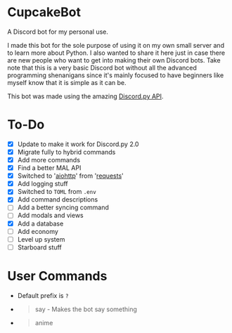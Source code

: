 # CupcakeBot
A Discord bot for my personal use.

I made this bot for the sole purpose of using it on my own small server and to learn more about Python. I also wanted to share it here just in case there are new people who want to get into making their own Discord bots. Take note that this is a very basic Discord bot without all the advanced programming shenanigans since it's mainly focused to have beginners like myself know that it is simple as it can be.

This bot was made using the amazing [Discord.py API](https://github.com/Rapptz/discord.py).

# To-Do
- [X] Update to make it work for Discord.py 2.0
- [X] Migrate fully to hybrid commands
- [X] Add more commands
- [X] Find a better MAL API
- [X] Switched to '[aiohttp](https://pypi.org/project/aiohttp/)' from '[requests](https://pypi.org/project/requests/)'
- [X] Add logging stuff
- [X] Switched to `TOML` from `.env`
- [X] Add command descriptions
- [ ] Add a better syncing command
- [ ] Add modals and views
- [X] Add a database
- [ ] Add economy
- [ ] Level up system
- [ ] Starboard stuff

# User Commands
* Default prefix is `?`
* >say <What you want to say> - Makes the bot say something
* >anime <title> - Searches [MyAnimeList.net](https://myanimelist.net/) for anime
* >waifu <sfw/nsfw> - Posts a random waifu picture based on your preference
* >facts - Sends a random fun fact
* >aniquote <name of character> - Posts a random quote of a specified character. If no characters are specified, it randomly grabs a quote.
* >slap <name> - Slaps someone in the server
* >wtfys <name> - WTF did he just say?
* >hug <name> - Hugs someone in the server
* >baka <name> - Calls someone baka
* >shorten <url> - Shortens a url
* >verify - Verifies your existence in the server and adds you to the database (make sure you have ran `?db create` once for this to work)

# Moderator Commands
* Default prefix is `?`
* I will be updating the commands here because most of them, discord does better.
* >kick <member> - Kicks someone off the guild
* >addrole <member> <role> - Adds a role to someone (ex: `?addrole @Member fool`)
* >remrole <member> <role> - Removes a role from someone (ex: `?remrole @Member fool`)
* >warn <member> - Gives a warning to a guild member (ex: `?warn @Member`) | **Uses DB**
* >clearwarn <member> - Removes warnings of a user | **Uses DB**
* >mute <member> - Mutes a member by giving a role called "Muted" (ex: `?mute @Member`) | If `Muted` role does not exist, it will create one
* >unmute <member> - Unutes a member by removing a role called "Muted" (ex: `?mute @Member`)

# Admin Commands
* Default prefix is `?`
* >getchaninfo - Gets the channel ID
* >changepresence <type> <status> - Changes bot's presence (ex: `?changepresence playing with my nuts`)
* >purge <amount> - Purges the messages in a channel with the specified amount
* >syncnow - Syncs commands
* >load <extension_name> - Loads specific cogs (ex: `?load cogs.anime` | `?load helpers.listener`)
* >unload <extension_name> - Unloads specific cogs (ex: `?unload cogs.anime` | `?unload helpers.listener`)
* >reload <extension_name> - Reloads specific cogs (ex: `?reload cogs.anime` | `?reload helpers.listener`)
* >reloadall - Reloads all extensions (Kinda wonky at the moment)

# Database Commands
* Default prefix is `?`
* >db - Parent command (does nothing)
* >db create - Creates the necessary database tables and entries
* >db destroy - Deletes the whole database

# Notes
* CupcakeBot relies heavily on '[tomli](https://pypi.org/project/tomli/)', '[aiohttp](https://pypi.org/project/aiohttp/)', and a number of public APIs
* You can set or define new variables in the '[config.toml.example](https://github.com/mavz42/CupcakeBot/blob/main/config.toml.example)' file and change it to your liking - just make sure you rename it to `config.toml`
* Some commands are still a work in progress since this bot is supposedly just for my personal use
* This bot is a work in progress so expect a lot of bugs
* `?reloadall` is wonky at the moment - it is better to reload extensions individually

# Notes++
So yeah, there's a config file and a database. The reason why I wanted it this way is to keep easy-to-change stuff inside the `config.toml` file and some saveable stuff in the database. Dirty, bad practice, I know. But that's just me.

# Requirements
Do `pip install -r requirements.txt` in the cloned directory.

# Installation
* Clone the repo: `git clone https://github.com/mavz42/CupcakeBot.git`
* If you prefer on having a virtualenv then do it
* Go into the cloned directory and install requirements: `pip install -r requirements.txt`
* Copy `config.toml.example` and rename it to `config.toml`
* Change the values inside `config.toml`
* Run the bot: `python3 main.py`
* Default prefix is `?`
* Create database by running `?db create`. This creates the `USERS` and `BANS` tables and generates a file named `bot.db`
* If you're having some problems with the bot, create a new issue and let's sort it out